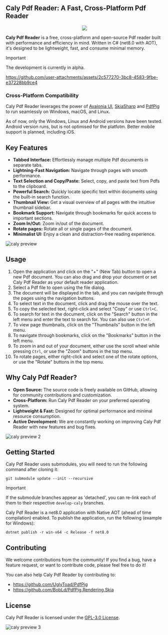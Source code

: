 ## Caly Pdf Reader: A Fast, Cross-Platform Pdf Reader

<p align="center">
  <img src="https://github.com/user-attachments/assets/604c1d8a-5cdf-49c6-8be3-d85bfb680a99" />
</p>

**Caly Pdf Reader** is a free, cross-platform and open-source Pdf reader built with performance and efficiency in mind. Written in C# (net8.0 with AOT), it's designed to be lightweight, fast, and consume minimal memory.

> [!IMPORTANT]
> The development is currently in alpha.

https://github.com/user-attachments/assets/2c577270-3bc8-4583-9fbe-e37228bb9ce4

### Cross-Platform Compatibility

Caly Pdf Reader leverages the power of [Avalonia UI](https://github.com/AvaloniaUI/Avalonia), [SkiaSharp](https://github.com/mono/SkiaSharp) and [PdfPig](https://github.com/UglyToad/PdfPig) to run seamlessly on Windows, macOS, and Linux.

As of now, only the Windows, Linux and Android versions have been tested. Android version runs, but is not optimised for the platfotm. Better mobile support is planned, including iOS.

## Key Features

* **Tabbed Interface:** Effortlessly manage multiple Pdf documents in separate tabs.
* **Lightning-Fast Navigation:** Navigate through pages with smooth performance.
* **Text Selection and Copy/Paste:** Select, copy, and paste text from Pdfs to the clipboard.
* **Powerful Search:** Quickly locate specific text within documents using the built-in search function.
* **Thumbnail View:** Get a visual overview of all pages with the intuitive thumbnail sidebar.
* **Bookmark Support:** Navigate through bookmarks for quick access to important sections.
* **Zoom In/Out:** Zoom in/out of the document.
* **Rotate pages:** Rotate all or single pages of the document.
* **Minimalist UI:** Enjoy a clean and distraction-free reading experience.

![caly preview](https://github.com/user-attachments/assets/985c9271-2b0e-4cc9-a5d4-15fd061875e0)

## Usage

1. Open the application and click on the "+" (New Tab) button to open a new Pdf document. You can also drag and drop your document or set Caly Pdf Reader as your default reader application.
2. Select a Pdf file to open using the file dialog.
3. The document will be displayed in the tab, and you can navigate through the pages using the navigation buttons.
4. To select text in the document, click and drag the mouse over the text.
5. To copy the selected text, right-click and select "Copy" or use `Ctrl+C`.
6. To search for text in the document, click on the "Search" button in the left menu and enter the text to search for. You can also use `Ctrl+F`.
7. To view page thumbnails, click on the "Thumbnails" button in the left menu.
8. To navigate through bookmarks, click on the "Bookmarks" button in the left menu.
9. To zoom in and out of your document, either use the scroll wheel while pressing `Ctrl`, or use the "Zoom" buttons in the top menu.
10. To rotate pages, either right-click and select one of the rotate options, or use the "Rotate" buttons in the top menu.

## Why Caly Pdf Reader?

* **Open Source:** The source code is freely available on GitHub, allowing for community contributions and customization.
* **Cross-Platform:** Run Caly Pdf Reader on your preferred operating system.
* **Lightweight & Fast:** Designed for optimal performance and minimal resource consumption.
* **Active Development:** We are constantly working on improving Caly Pdf Reader with new features and bug fixes.

![caly preview 2](https://github.com/user-attachments/assets/7f87be85-7f37-4be5-a12e-2fe2397d0620)

## Getting Started

Caly Pdf Reader uses submodules, you will need to run the following command after cloning it:
```
git submodule update --init --recursive
```

> [!IMPORTANT]
> If the submodule branches appear as 'detached', you can re-link each of them to their respective `develop-caly` branches.

Caly Pdf Reader is a net8.0 application with Native AOT (ahead of time compilation) enabled. To publish the application, run the following (example for Windows):
```
dotnet publish -r win-x64 -c Release -f net8.0
```

## Contributing

We welcome contributions from the community! If you find a bug, have a feature request, or want to contribute code, please feel free to do it!

You can also help Caly Pdf Reader by contributing to:
- https://github.com/UglyToad/PdfPig
- https://github.com/BobLd/PdfPig.Rendering.Skia

## License

Caly Pdf Reader is licensed under the [GPL-3.0 License](https://github.com/BobLd/Caly?tab=GPL-3.0-1-ov-file#readme).

![caly preview 3](https://github.com/user-attachments/assets/daebe394-718a-46b3-8886-7e6402695328)

